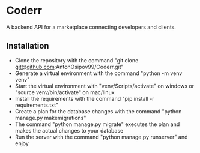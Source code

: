 # Coderr
A backend API for a marketplace connecting developers and clients.
## Installation
* Clone the repository with the command "git clone git@github.com:AntonOsipov99/Coderr.git"
* Generate a virtual environment with the command "python -m venv venv"
* Start the virtual environment with "venv/Scripts/activate" on windows or "source venv/bin/activate" on mac/linux
* Install the requirements with the command "pip install -r requirements.txt"
* Create a plan for the database changes with the command "python manage.py makemigrations"
* The command "python manage.py migrate" executes the plan and makes the actual changes to your database
* Run the server with the command "python manage.py runserver" and enjoy
